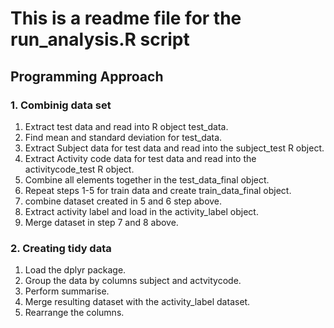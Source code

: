 # This is a readme file for the run_analysis.R script #

## Programming Approach ##

### 1. Combinig data set ###

1. Extract test data and read into R object test_data.
2. Find mean and standard deviation for test_data.
3. Extract Subject data for test data and read into the subject_test R object.
4. Extract Activity code data for test data and read into the activitycode_test R object.
5. Combine all elements together in the test_data_final object.
6. Repeat steps 1-5 for train data and create train_data_final object.
7. combine dataset created in 5 and 6 step above.
8. Extract activity label and load in the activity_label object.
9. Merge dataset in step 7 and 8 above.

### 2. Creating tidy data ###

1. Load the dplyr package.
2. Group the data by columns subject and actvitycode.
3. Perform summarise.
4. Merge resulting dataset with the activity_label dataset.
5. Rearrange the columns.
